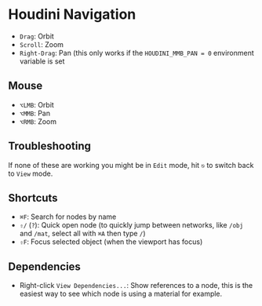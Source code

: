 # Houdini Navigation

- `Drag`: Orbit
- `Scroll`: Zoom
- `Right-Drag`: Pan (this only works if the `HOUDINI_MMB_PAN = 0` environment variable is set

## Mouse

- `⌥LMB`: Orbit
- `⌥MMB`: Pan
- `⌥RMB`: Zoom

## Troubleshooting

If none of these are working you might be in `Edit` mode, hit `⎋` to switch back to `View` mode.

## Shortcuts

- `⌘F`: Search for nodes by name
- `⇧/` (`?`): Quick open node (to quickly jump between networks, like `/obj` and `/mat`, select all with `⌘A` then type `/`)
- `⇧F`: Focus selected object (when the viewport has focus)

## Dependencies

- Right-click `View Dependencies...`: Show references to a node, this is the easiest way to see which node is using a material for example.
